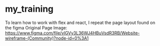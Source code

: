 # my_training

To learn how to work with flex and react, I repeat the page layout found on the figma
Original Page Image:
https://www.figma.com/file/vlGVy3L36WJ4HBuVsdR3RB/Website-wireframe-(Community)?node-id=0%3A1

